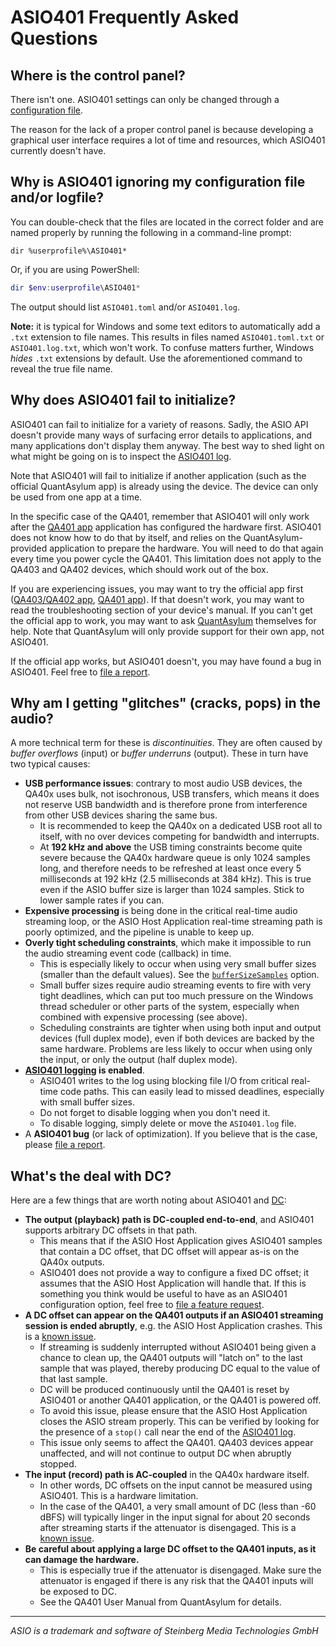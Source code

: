 # ASIO401 Frequently Asked Questions

## Where is the control panel?

There isn't one. ASIO401 settings can only be changed through a [configuration
file][CONFIGURATION].

The reason for the lack of a proper control panel is because developing a
graphical user interface requires a lot of time and resources, which ASIO401
currently doesn't have.

## Why is ASIO401 ignoring my configuration file and/or logfile?

You can double-check that the files are located in the correct folder and are
named properly by running the following in a command-line prompt:

```batch
dir %userprofile%\ASIO401*
```

Or, if you are using PowerShell:

```powershell
dir $env:userprofile\ASIO401*
```

The output should list `ASIO401.toml` and/or `ASIO401.log`.

**Note:** it is typical for Windows and some text editors to automatically add a
`.txt` extension to file names. This results in files named `ASIO401.toml.txt`
or `ASIO401.log.txt`, which won't work. To confuse matters further, Windows
*hides* `.txt` extensions by default. Use the aforementioned command to reveal
the true file name.

## Why does ASIO401 fail to initialize?

ASIO401 can fail to initialize for a variety of reasons. Sadly, the ASIO API
doesn't provide many ways of surfacing error details to applications, and many
applications don't display them anyway. The best way to shed light on what might
be going on is to inspect the [ASIO401 log][logging].

Note that ASIO401 will fail to initialize if another application (such as the
official QuantAsylum app) is already using the device. The device can only be
used from one app at a time.

In the specific case of the QA401, remember that ASIO401 will only work after
the [QA401 app][] application has configured the hardware first. ASIO401 does
not know how to do that by itself, and relies on the QuantAsylum-provided
application to prepare the hardware. You will need to do that again every time
you power cycle the QA401. This limitation does not apply to the QA403 and QA402
devices, which should work out of the box.

If you are experiencing issues, you may want to try the official app first
([QA403/QA402 app][], [QA401 app][]). If that doesn't work, you may want to read
the troubleshooting section of your device's manual. If you can't get the
official app to work, you may want to ask [QuantAsylum][] themselves for help.
Note that QuantAsylum will only provide support for their own app, not ASIO401.

If the official app works, but ASIO401 doesn't, you may have found a bug in
ASIO401. Feel free to [file a report][report].

## Why am I getting "glitches" (cracks, pops) in the audio?

A more technical term for these is *discontinuities*. They are often caused by
*buffer overflows* (input) or *buffer underruns* (output). These in turn have
two typical causes:

 - **USB performance issues**: contrary to most audio USB devices, the QA40x
   uses bulk, not isochronous, USB transfers, which means it does not reserve
   USB bandwidth and is therefore prone from interference from other USB devices
   sharing the same bus.
   - It is recommended to keep the QA40x on a dedicated USB root all to itself,
     with no over devices competing for bandwidth and interrupts.
   - At **192 kHz and above** the USB timing constraints become quite severe
     because the QA40x hardware queue is only 1024 samples long, and therefore
     needs to be refreshed at least once every 5 milliseconds at 192 kHz (2.5
     milliseconds at 384 kHz). This is true even if the ASIO buffer size is
     larger than 1024 samples. Stick to lower sample rates if you can.
 - **Expensive processing** is being done in the critical real-time audio
   streaming loop, or the ASIO Host Application real-time streaming path is
   poorly optimized, and the pipeline is unable to keep up.
 - **Overly tight scheduling constraints**, which make it impossible to run the
   audio streaming event code (callback) in time.
   - This is especially likely to occur when using very small buffer sizes
     (smaller than the default values). See the
     [`bufferSizeSamples`][bufferSizeSamples] option.
   - Small buffer sizes require audio streaming events to fire with very tight
     deadlines, which can put too much pressure on the Windows thread scheduler
     or other parts of the system, especially when combined with expensive
     processing (see above).
   - Scheduling constraints are tighter when using both input and output
     devices (full duplex mode), even if both devices are backed by the same
     hardware. Problems are less likely to occur when using only the input, or
     only the output (half duplex mode).
 - **[ASIO401 logging][logging] is enabled**.
   - ASIO401 writes to the log using blocking file I/O from critical real-time
     code paths. This can easily lead to missed deadlines, especially with small
     buffer sizes.
   - Do not forget to disable logging when you don't need it.
   - To disable logging, simply delete or move the `ASIO401.log` file.
 - A **ASIO401 bug** (or lack of optimization). If you believe that is the case,
   please [file a report][report].

## What's the deal with DC?

Here are a few things that are worth noting about ASIO401 and [DC][]:

 - **The output (playback) path is DC-coupled end-to-end**, and ASIO401 supports
   arbitrary DC offsets in that path.
   - This means that if the ASIO Host Application gives ASIO401 samples that
     contain a DC offset, that DC offset will appear as-is on the QA40x outputs.
   - ASIO401 does not provide a way to configure a fixed DC offset; it assumes
     that the ASIO Host Application will handle that. If this is something you
     think would be useful to have as an ASIO401 configuration option, feel free
     to [file a feature request][report].
 - **A DC offset can appear on the QA401 outputs if an ASIO401 streaming session
   is ended abruptly**, e.g. the ASIO Host Application crashes. This is a
   [known issue][issue6].
   - If streaming is suddenly interrupted without ASIO401 being given a chance
     to clean up, the QA401 outputs will "latch on" to the last sample that was
     played, thereby producing DC equal to the value of that last sample.
   - DC will be produced continuously until the QA401 is reset by ASIO401 or
     another QA401 application, or the QA401 is powered off.
   - To avoid this issue, please ensure that the ASIO Host Application closes
     the ASIO stream properly. This can be verified by looking for the presence
     of a `stop()`  call near the end of the [ASIO401 log][logging].
   - This issue only seems to affect the QA401. QA403 devices appear
     unaffected, and will not continue to output DC when abruptly stopped.
 - **The input (record) path is AC-coupled** in the QA40x hardware itself.
   - In other words, DC offsets on the input cannot be measured using ASIO401.
     This is a hardware limitation.
   - In the case of the QA401, a very small amount of DC (less than -60 dBFS)
     will typically linger in the input signal for about 20 seconds after
     streaming starts if the attenuator is disengaged. This is a [known
     issue][issue17].
 - **Be careful about applying a large DC offset to the QA401 inputs, as it can
   damage the hardware.**
   - This is especially true if the attenuator is disengaged. Make sure the
     attenuator is engaged if there is any risk that the QA401 inputs will be
     exposed to DC.
   - See the QA401 User Manual from QuantAsylum for details.

---

*ASIO is a trademark and software of Steinberg Media Technologies GmbH*

[attenuator]: CONFIGURATION.md#option-attenuator
[bufferSizeSamples]: CONFIGURATION.md#option-bufferSizeSamples
[CONFIGURATION]: CONFIGURATION.md
[DC]: https://en.wikipedia.org/wiki/Direct_current
[issue6]: https://github.com/dechamps/ASIO401/issues/6
[issue17]: https://github.com/dechamps/ASIO401/issues/17
[logging]: README.md#logging
[QuantAsylum]: https://github.com/QuantAsylum
[QA403/QA402 app]: https://github.com/QuantAsylum/QA40x/releases
[QA401 app]: https://github.com/QuantAsylum/QA401/releases
[report]: README.md#reporting-issues-feedback-feature-requests
